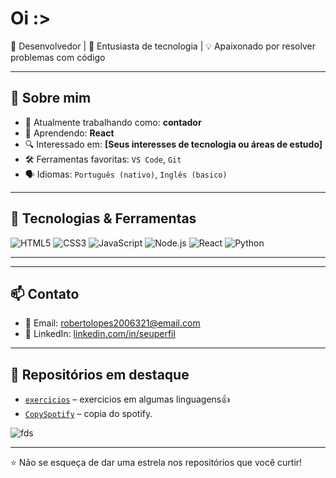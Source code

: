 # Oi :>


🎯 Desenvolvedor | 🚀 Entusiasta de tecnologia | 💡 Apaixonado por resolver problemas com código

---

## 🧠 Sobre mim

- 💼 Atualmente trabalhando como: **contador**
- 🌱 Aprendendo: **React**
- 🔍 Interessado em: **[Seus interesses de tecnologia ou áreas de estudo]**
- 🛠️ Ferramentas favoritas: `VS Code`, `Git`
- 🗣️ Idiomas: `Português (nativo)`, `Inglês (basico)`

---

## 🧰 Tecnologias & Ferramentas

![HTML5](https://img.shields.io/badge/-HTML5-E34F26?logo=html5&logoColor=white)
![CSS3](https://img.shields.io/badge/-CSS3-1572B6?logo=css3)
![JavaScript](https://img.shields.io/badge/-JavaScript-F7DF1E?logo=javascript&logoColor=black)
![Node.js](https://img.shields.io/badge/-Node.js-339933?logo=node.js&logoColor=white)
![React](https://img.shields.io/badge/-React-61DAFB?logo=react&logoColor=black)
![Python](https://img.shields.io/badge/-Python-3776AB?logo=python&logoColor=white)




---

---

## 📫 Contato

- 📧 Email: [robertolopes2006321@email.com](robertolopes2006321@email.com)
- 💼 LinkedIn: [linkedin.com/in/seuperfil](https://linkedin.com/in/seuperfil)

---

## 📁 Repositórios em destaque

- [`exercicios`](https://github.com/Roberto-Lopes743/exercicios) – exercicios em algumas linguagens👍
- [`CopySpotify`](https://github.com/Roberto-Lopes743/project-copia-spotify) – copia do spotify.

 ![fds](https://github.com/user-attachments/assets/3f6958b1-c8fc-4fe9-af44-6d4e51159b9a)

---

⭐️ Não se esqueça de dar uma estrela nos repositórios que você curtir!
